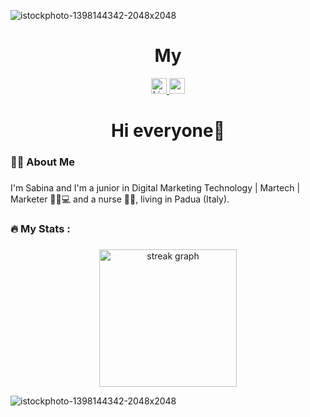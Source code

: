 ![istockphoto-1398144342-2048x2048](https://github.com/user-attachments/assets/352b9778-ec8b-4dde-975e-825d0aba627a)
###
<h1 align="center">My</h1>
<div align="center">
</div>
<div align="center">
<a href="https://www.linkedin.com/in/sabina-popovici/" target="_blank">
  <img src="https://img.shields.io/static/v1?message=LinkedIn&logo=linkedin&label=&color=0077B5&logoColor=white&labelColor=&style=for-the-badge" height="25"   
 alt="LinkedIn   
 logo" />
</a>
 <a href="https://www.youtube.com/@sabinapopovici" target="_blank">
  <img src="https://img.shields.io/static/v1?message=Youtube&logo=youtube&label=&color=FF0000&logoColor=white&labelColor=&style=for-the-badge"   
 height="25" alt="youtube logo"   
 />
</a>
</div>

###

<h1 align="center">Hi everyone👋</h1>

###

<h3 align="left">👩‍💻  About Me</h3>

###

<p align="left"> I'm Sabina and I'm a junior in Digital Marketing Technology | Martech | Marketer 👩‍💻💻 and a nurse 💉💊, living in Padua (Italy).<br></p>

###

<h3 align="left">🔥   My Stats :</h3>

###

<div align="center">
  <img src="https://streak-stats.demolab.com?user=maurodesouza&locale=en&mode=daily&theme=dark&hide_border=false&border_radius=5&order=3" height="220" alt="streak graph"  />
</div>

![istockphoto-1398144342-2048x2048](https://github.com/user-attachments/assets/5d744403-87de-4880-bc16-be483d885d5d)
###
